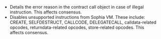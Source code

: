 * Details the error reason in the contract call object in case of illegal instruction. This affects consensus.
* Disables unsupported instructions from Sophia VM. These include: CREATE, SELFDESTRUCT, CALLCODE, DELEGATECALL, calldata-related opcodes, returndata-related opcodes, store-related opcodes. This affects consensus.
